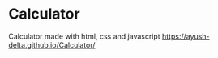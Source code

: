 # Calculator
Calculator made with html, css and javascript
https://ayush-delta.github.io/Calculator/
